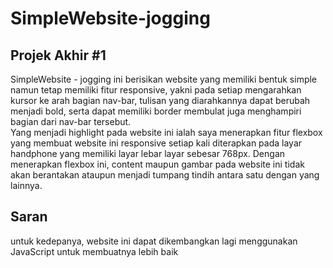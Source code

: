 SimpleWebsite-jogging
==
Projek Akhir #1
--

SimpleWebsite - jogging ini berisikan website yang memiliki bentuk simple namun tetap memiliki fitur responsive, yakni pada setiap mengarahkan kursor ke arah bagian nav-bar, tulisan yang diarahkannya dapat berubah menjadi bold, serta dapat memiliki border membulat juga menghampiri bagian dari nav-bar tersebut.   
Yang menjadi highlight pada website ini ialah saya menerapkan fitur flexbox yang membuat website ini responsive setiap kali diterapkan pada layar handphone yang memiliki layar lebar layar sebesar 768px. Dengan menerapkan flexbox ini, content maupun gambar pada website ini tidak akan berantakan ataupun menjadi tumpang tindih antara satu dengan yang lainnya.   

Saran
--
untuk kedepanya, website ini dapat dikembangkan lagi menggunakan JavaScript untuk membuatnya lebih baik
